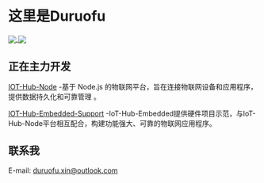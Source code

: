 # 这里是Duruofu


<a href="https://github.com/DuRuofu">
  <img align="center" src="https://duruofu-readme-start.vercel.app/api?username=Duruofu&count_private=true&show_icons=true&theme=dark" />
</a>
<a href="https://github.com/DuRuofu">
  <img align="center" src="https://duruofu-readme-start.vercel.app/api/top-langs/?username=Duruofu&langs_count=8&theme=dark&count_private=true&layout=compact&card_width=280" />
</a>

## 正在主力开发
[IOT-Hub-Node](https://github.com/HubConnectors/IoT-Hub-Node) -基于 Node.js 的物联网平台，旨在连接物联网设备和应用程序，提供数据持久化和可靠管理 。


[IOT-Hub-Embedded-Support](https://github.com/HubConnectors/IOT-Hub-Embedded-Support) -IoT-Hub-Embedded提供硬件项目示范，与IoT-Hub-Node平台相互配合，构建功能强大、可靠的物联网应用程序。

## 联系我
E-mail: duruofu.xin@outlook.com
